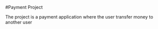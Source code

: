 #Payment Project

The project is a payment application where the user transfer money to another user

